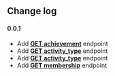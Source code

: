 ## Change log

#### 0.0.1

- Add **[GET achievement](https://developer.underarmour.com/io-docs/)** endpoint
- Add **[GET activity_type](https://developer.underarmour.com/docs/v71_Activity_Type)** endpoint
- Add **[GET activity_type](https://developer.underarmour.com/docs/v71_BodyMass)** endpoint
- Add **[GET membership](https://developer.underarmour.com/docs/v71_Membership)** endpoint
